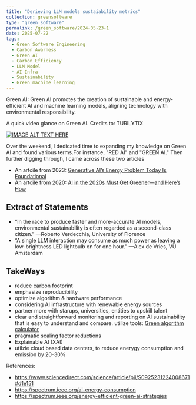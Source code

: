 ```yaml
---
title: "Derieving LLM models sustaiability metrics"
collection: greensoftware
type: "green_software"
permalink: /green_software/2024-05-23-1
date: 2025-07-22
tags:
  - Green Software Engineering 
  - Carbon Awarness
  - Green AI
  - Carbon Efficiency
  - LLM Model
  - AI Infra
  - Sustainability 
  - Green machine learning
---
```



Green AI: Green AI promotes the creation of sustainable and energy-efficient AI and machine learning models, aligning technology with environmental responsibility.

A quick video glance on Green AI. Credits to:  TURILYTIX

[![IMAGE ALT TEXT HERE](https://img.youtube.com/vi/YOUTUBE_VIDEO_ID_HERE/0.jpg)](https://www.youtube.com/watch?v=n--cekHxrsE)

Over the weekend, I dedicated time to expanding my knowledge on Green AI and found various terms.For instance, "RED AI" and "GREEN AI." Then further digging through, I came across these two articles

- An artcile from 2023: [Generative AI’s Energy Problem Today Is Foundational]
- An artcile from 2020: [AI in the 2020s Must Get Greener—and Here’s How ]

## Extract of Statements 
- “In the race to produce faster and more-accurate AI models, environmental sustainability is often regarded as a second-class citizen.”
—Roberto Verdecchia, University of Florence
- “A single LLM interaction may consume as much power as leaving a low-brightness LED lightbulb on for one hour.”
—Alex de Vries, VU Amsterdam

## TakeWays
- reduce carbon footprint
- emphasize reproducibility
- optimize algorithm & hardware performance
- considering AI infrastructure with renewable energy sources
- partner more with starups, universities, entities to upskill talent 
- clear and straightforward monitoring and reporting on AI sustainability that is easy to understand and compare. utilize tools: [Green algorithm calculator]
- pragmatic scaling factor reductions
- Explainable AI (XAI)
- utilzie cloud based data centers, to reduce enerygy consumption and emission by 20-30% 




References: 
- https://www.sciencedirect.com/science/article/pii/S0925231224008671#d1e151
- https://spectrum.ieee.org/ai-energy-consumption
- https://spectrum.ieee.org/energy-efficient-green-ai-strategies


[Generative AI’s Energy Problem Today Is Foundational]: https://spectrum.ieee.org/ai-energy-consumption
[AI in the 2020s Must Get Greener—and Here’s How ]: https://spectrum.ieee.org/energy-efficient-green-ai-strategies
[Green algorithm calculator]: https://calculator.green-algorithms.org/

